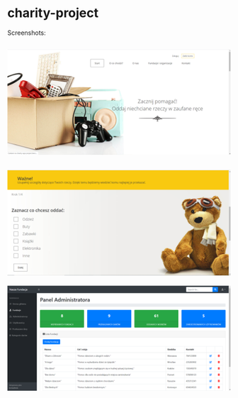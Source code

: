 # charity-project

Screenshots:

![Alt text](src/main/resources/static/images/main.png?raw=true "Optional Title")
-
![Alt text](src/main/resources/static/images/form.png?raw=true "Optional Title")
-
![Alt text](src/main/resources/static/images/adminPanel.png?raw=true "Optional Title")
